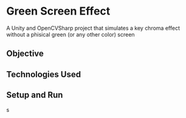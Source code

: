 # Green Screen Effect
A Unity and OpenCVSharp project that simulates a key chroma effect without a phisical green (or any other color) screen

## Objective

## Technologies Used

## Setup and Run
s
